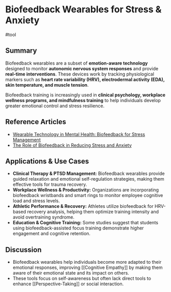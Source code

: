 # Biofeedback Wearables for Stress & Anxiety
#tool
## Summary

Biofeedback wearables are a subset of **emotion-aware technology** designed to monitor **autonomic nervous system responses** and provide **real-time interventions**. These devices work by tracking physiological markers such as **heart rate variability (HRV), electrodermal activity (EDA), skin temperature, and muscle tension**.

Biofeedback training is increasingly used in **clinical psychology, workplace wellness programs, and mindfulness training** to help individuals develop greater emotional control and stress resilience.

## Reference Articles

- [Wearable Technology in Mental Health: Biofeedback for Stress Management](https://pmc.ncbi.nlm.nih.gov/articles/PMC9494213/)
- [The Role of Biofeedback in Reducing Stress and Anxiety](https://pubmed.ncbi.nlm.nih.gov/38111608/)

## Applications & Use Cases

- **Clinical Therapy & PTSD Management:** Biofeedback wearables provide guided relaxation and emotional self-regulation strategies, making them effective tools for trauma recovery.
- **Workplace Wellness & Productivity:** Organizations are incorporating biofeedback wristbands and smart rings to monitor employee cognitive load and stress levels.
- **Athletic Performance & Recovery:** Athletes utilize biofeedback for HRV-based recovery analysis, helping them optimize training intensity and avoid overtraining syndrome.
- **Education & Cognitive Training:** Some studies suggest that students using biofeedback-assisted focus training demonstrate higher engagement and cognitive retention.


## Discussion

- Biofeedback wearables help individuals become more adapted to their emotional responses, improving [[Cognitive Empathy]] by making them aware of their emotional state and its impact on others.
- These tools focus on self-awareness but often lack direct tools to enhance [[Perspective-Taking]] or social interaction.

